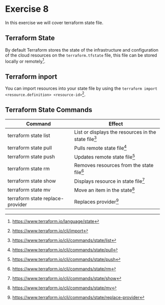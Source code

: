 # Exercise 8

In this exercise we will cover terraform state file.

## Terraform State

By default Terraform stores the state of the infrastructure and configuration of the cloud resources on the ```terraform.tfstate``` file, this file can be stored locally or remotely[^1].

## Terraform inport

You can import resources into your state file by using the ```terraform import <resource.definition> <resource-id>```[^2].


## Terraform State Commands
 


Command           |  Effect                                          
------------------|--------------------------------------------------
terraform state list  | List or displays the resources in the state file[^3]                            
terraform state pull  | Pulls remote state file[^4]                      
terraform state push   | Updates remote state file[^5]                           
terraform state rm <resource>   | Removes resources from the state file[^6]     
terraform state show <resource>   | Displays resource in state file[^7]   
terraform state mv <source-resource> <destination-resource>   | Move an item in the state[^8]                           
terraform state replace-provider <from-rpovider> <to-provider> | Replaces provider[^9]         

[^1]: https://www.terraform.io/language/state
[^2]: https://www.terraform.io/cli/import 
[^3]: https://www.terraform.io/cli/commands/state/list
[^4]: https://www.terraform.io/cli/commands/state/pull
[^5]: https://www.terraform.io/cli/commands/state/push
[^6]: https://www.terraform.io/cli/commands/state/rm
[^7]: https://www.terraform.io/cli/commands/state/show
[^8]: https://www.terraform.io/cli/commands/state/mv
[^9]: https://www.terraform.io/cli/commands/state/replace-provider

